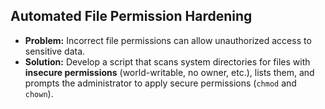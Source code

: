 ## Automated File Permission Hardening

- **Problem:** Incorrect file permissions can allow unauthorized access to sensitive data.
- **Solution:** Develop a script that scans system directories for files with **insecure permissions** (world-writable, no owner, etc.), lists them, and prompts the administrator to apply secure permissions (`chmod` and `chown`).
